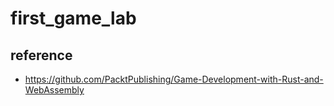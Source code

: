 # first_game_lab

## reference

- https://github.com/PacktPublishing/Game-Development-with-Rust-and-WebAssembly
